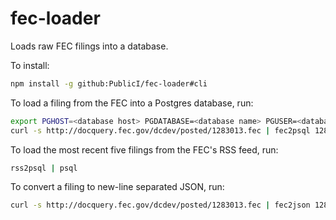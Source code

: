 # fec-loader
Loads raw FEC filings into a database.

To install:
```bash
npm install -g github:PublicI/fec-loader#cli
```

To load a filing from the FEC into a Postgres database, run:

```bash
export PGHOST=<database host> PGDATABASE=<database name> PGUSER=<database user> PGPASSWORD=<database password>
curl -s http://docquery.fec.gov/dcdev/posted/1283013.fec | fec2psql 1283013 | psql
```

To load the most recent five filings from the FEC's RSS feed, run:

```bash
rss2psql | psql
```

To convert a filing to new-line separated JSON, run:
```bash
curl -s http://docquery.fec.gov/dcdev/posted/1283013.fec | fec2json 1283013 > 1283013.ndjson
```
